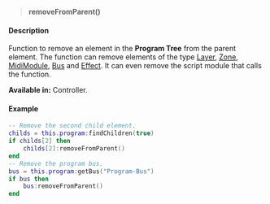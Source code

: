
>**removeFromParent()**

#### Description

Function to remove an element in the **Program Tree** from the parent element. The function can remove elements of the type [Layer](./Layer.md), [Zone](./Zone.md), [MidiModule](./MidiModule.md), [Bus](./Bus.md) and [Effect](./Effect.md). It can even remove the script module that calls the function.

**Available in:** Controller.

#### Example

```lua
-- Remove the second child element.
childs = this.program:findChildren(true)
if childs[2] then
    childs[2]:removeFromParent()
end
-- Remove the program bus.
bus = this.program:getBus("Program-Bus")
if bus then
    bus:removeFromParent()
end
```
